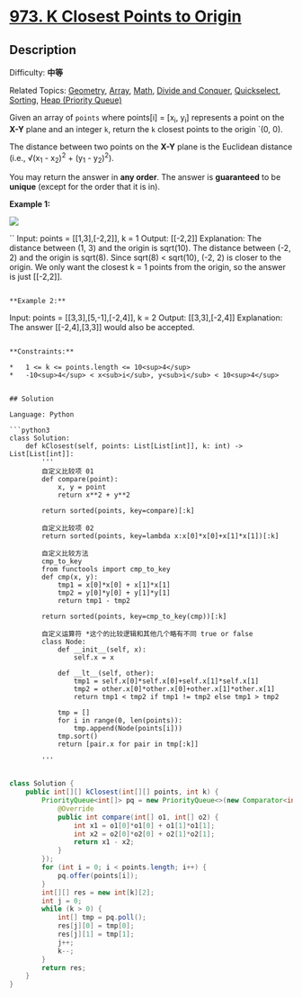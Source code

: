 # [973\. K Closest Points to Origin](https://leetcode.cn/problems/k-closest-points-to-origin/)

## Description

Difficulty: **中等**  

Related Topics: [Geometry](https://leetcode.cn/tag/geometry/), [Array](https://leetcode.cn/tag/array/), [Math](https://leetcode.cn/tag/math/), [Divide and Conquer](https://leetcode.cn/tag/divide-and-conquer/), [Quickselect](https://leetcode.cn/tag/quickselect/), [Sorting](https://leetcode.cn/tag/sorting/), [Heap (Priority Queue)](https://leetcode.cn/tag/heap-priority-queue/)


Given an array of `points` where points[i] = [x<sub>i</sub>, y<sub>i</sub>] represents a point on the **X-Y** plane and an integer `k`, return the `k` closest points to the origin `(0, 0).

The distance between two points on the **X-Y** plane is the Euclidean distance (i.e., √(x<sub>1</sub> - x<sub>2</sub>)<sup>2</sup> + (y<sub>1</sub> - y<sub>2</sub>)<sup>2</sup>).

You may return the answer in **any order**. The answer is **guaranteed** to be **unique** (except for the order that it is in).

**Example 1:**

![](https://assets.leetcode.com/uploads/2021/03/03/closestplane1.jpg)

``
Input: points = [[1,3],[-2,2]], k = 1
Output: [[-2,2]]
Explanation:
The distance between (1, 3) and the origin is sqrt(10).
The distance between (-2, 2) and the origin is sqrt(8).
Since sqrt(8) < sqrt(10), (-2, 2) is closer to the origin.
We only want the closest k = 1 points from the origin, so the answer is just [[-2,2]].
```

**Example 2:**

```
Input: points = [[3,3],[5,-1],[-2,4]], k = 2
Output: [[3,3],[-2,4]]
Explanation: The answer [[-2,4],[3,3]] would also be accepted.
```

**Constraints:**

*   1 <= k <= points.length <= 10<sup>4</sup>
*   -10<sup>4</sup> < x<sub>i</sub>, y<sub>i</sub> < 10<sup>4</sup>


## Solution

Language: Python

```python3
class Solution:
    def kClosest(self, points: List[List[int]], k: int) -> List[List[int]]:
        '''
        自定义比较项 01
        def compare(point):
            x, y = point
            return x**2 + y**2
        
        return sorted(points, key=compare)[:k]
        
        自定义比较项 02 
        return sorted(points, key=lambda x:x[0]*x[0]+x[1]*x[1])[:k]
        
        自定义比较方法
        cmp_to_key
        from functools import cmp_to_key 
        def cmp(x, y):
            tmp1 = x[0]*x[0] + x[1]*x[1]
            tmp2 = y[0]*y[0] + y[1]*y[1]
            return tmp1 - tmp2
        
        return sorted(points, key=cmp_to_key(cmp))[:k]
        
        自定义运算符 *这个的比较逻辑和其他几个略有不同 true or false
        class Node:
            def __init__(self, x):
                self.x = x
​
            def __lt__(self, other):
                tmp1 = self.x[0]*self.x[0]+self.x[1]*self.x[1]
                tmp2 = other.x[0]*other.x[0]+other.x[1]*other.x[1]
                return tmp1 < tmp2 if tmp1 != tmp2 else tmp1 > tmp2
                
            tmp = []
            for i in range(0, len(points)):
                tmp.append(Node(points[i]))
            tmp.sort()
            return [pair.x for pair in tmp[:k]]
​
        '''
        

```

```java
class Solution {
    public int[][] kClosest(int[][] points, int k) {
        PriorityQueue<int[]> pq = new PriorityQueue<>(new Comparator<int[]>() {
            @Override
            public int compare(int[] o1, int[] o2) {
                int x1 = o1[0]*o1[0] + o1[1]*o1[1];
                int x2 = o2[0]*o2[0] + o2[1]*o2[1];
                return x1 - x2;
            }
        });
        for (int i = 0; i < points.length; i++) {
            pq.offer(points[i]);
        }
        int[][] res = new int[k][2];
        int j = 0;
        while (k > 0) {
            int[] tmp = pq.poll();
            res[j][0] = tmp[0];
            res[j][1] = tmp[1];
            j++;
            k--;
        }
        return res;
    }
}
```
